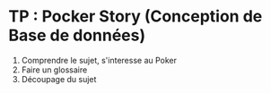 # TP : Pocker Story (Conception de Base de données)

1. Comprendre le sujet, s'interesse au Poker 
2. Faire un glossaire 
3. Découpage du sujet


